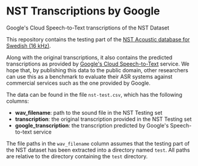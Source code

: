 # NST Transcriptions by Google
Google's Cloud Speech-to-Text transcriptions of the NST Dataset

This repository contains the testing part of the [NST Acoustic database for Swedish (16 kHz)](https://www.nb.no/sprakbanken/show?serial=oai%3Anb.no%3Asbr-16&lang=en).

Along with the original transcriptions, it also contains the predicted transcriptions as provided by [Google's Cloud Speech-to-Text](https://cloud.google.com/speech-to-text) service. We hope that, by publishing this data to the public domain, other researchers can use this as a benchmark to evaluate their ASR systems against commercial services such as the one provided by Google.

The data can be found in the file `nst-test.csv`, which has the following columns:

- **wav_filename**: path to the sound file in the NST Testing set
- **transcription**: the original transcription provided in the NST Testing set
- **google_transcription**: the transcription predicted by Google's Speech-to-text service

The file paths in the `wav_filename` column assumes that the testing part of the NST dataset has been extracted into a directory named `test`. All paths are relative to the directory containing the `test` directory.
